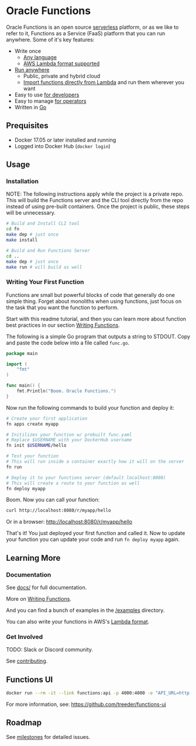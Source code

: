 # Oracle Functions

<!-- [![GoDoc](https://godoc.org/github.com/treeder/functions?status.svg)](https://godoc.org/github.com/treeder/functions) -->

Oracle Functions is an open source [serverless](serverless.md) platform, or as we like to refer to it, Functions as a Service (FaaS) platform that you can run anywhere. Some of it's key features:

* Write once
  * [Any language](docs/faq.md#which-languages-are-supported)
  * [AWS Lambda format supported](docs/lambda/README.md)
* [Run anywhere](docs/faq.md#where-can-i-run-functions)
  * Public, private and hybrid cloud
  * [Import functions directly from Lambda](docs/lambda/import.md) and run them wherever you want
* Easy to use [for developers](docs/README.md#for-developers)
* Easy to manage [for operators](docs/README.md#for-operators)
* Written in [Go](https://golang.org)


## Prequisites

* Docker 17.05 or later installed and running
* Logged into Docker Hub (`docker login`)

## Usage

### Installation 

NOTE: The following instructions apply while the project is a private repo. This will 
build the Functions server and the CLI tool directly from the repo instead of
using pre-built containers. Once the project is public, these steps will be unnecessary.

```sh
# Build and Install CLI tool
cd fn
make dep # just once
make install

# Build and Run Functions Server
cd ..
make dep # just once
make run # will build as well
```

<!-- ADD BACK ONCE PUBLIC 

### Install CLI tool

This isn't required, but it sure makes things a lot easier. Just run the following to install:

```sh
curl -LSs https://goo.gl/KKDFGn | sh
```

This will download a shell script and execute it.  If the script asks for a password, that is because it invokes sudo.

### Run Oracle Functions Server

To get started quickly with Oracle Functions, just fire up a functions container:

```sh
fn start
```

This will start Oracle Functions in single server mode, using an embedded database and message queue. You can find all the
configuration options [here](docs/operating/options.md). If you are on Windows, check [here](docs/operating/windows.md).

-->

### Writing Your First Function

Functions are small but powerful blocks of code that generally do one simple thing. Forget about monoliths when using functions, just focus on the task that you want the function to perform.

Start with this readme tutorial, and then you can learn more about function best practices in 
our section [Writing Functions](docs/writing.md).

The following is a simple Go program that outputs a string to STDOUT. Copy and paste the code below into a file called `func.go`.

```go
package main

import (
	"fmt"
)

func main() {
	fmt.Println("Boom. Oracle Functions.")
}
```

Now run the following commands to build your function and deploy it:

```sh
# Create your first application
fn apps create myapp

# Initilizes your function w/ prebuilt func.yaml
# Replace $USERNAME with your DockerHub username
fn init $USERNAME/hello

# Test your function
# This will run inside a container exactly how it will on the server
fn run

# Deploy it to your functions server (default localhost:8080)
# This will create a route to your function as well
fn deploy myapp
```

Boom. Now you can call your function:

```sh
curl http://localhost:8080/r/myapp/hello
```

Or in a browser: [http://localhost:8080/r/myapp/hello](http://localhost:8080/r/myapp/hello)

That's it! You just deployed your first function and called it. Now to update your function 
you can update your code and run ```fn deploy myapp``` again.

## Learning More

### Documentation

See [docs/](docs/README.md) for full documentation.

More on [Writing Functions](docs/writing.md).

And you can find a bunch of examples in the [/examples](/examples) directory.

You can also write your functions in AWS's [Lambda format](docs/lambda/README.md).

### Get Involved

TODO: Slack or Discord community. 

See [contributing](CONTRIBUTING.md).


## Functions UI

```sh
docker run --rm -it --link functions:api -p 4000:4000 -e "API_URL=http://api:8080" treeder/functions-ui
```

For more information, see: https://github.com/treeder/functions-ui


## Roadmap

See [milestones](https://gitlab.oracledx.com/odx/functions/milestones) for detailed issues.


